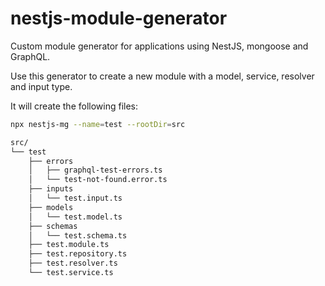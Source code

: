 # nestjs-module-generator

Custom module generator for applications using NestJS, mongoose and GraphQL.

Use this generator to create a new module with a model, service, resolver and input type.

It will create the following files:
```bash 
npx nestjs-mg --name=test --rootDir=src
```
```bash
src/
└── test
    ├── errors
    │   ├── graphql-test-errors.ts
    │   └── test-not-found.error.ts
    ├── inputs
    │   └── test.input.ts
    ├── models
    │   └── test.model.ts
    ├── schemas
    │   └── test.schema.ts
    ├── test.module.ts
    ├── test.repository.ts
    ├── test.resolver.ts
    └── test.service.ts
```
